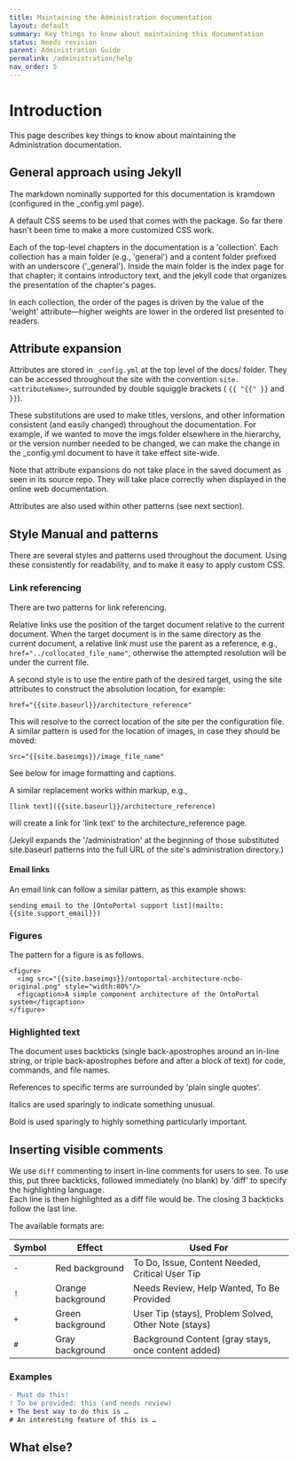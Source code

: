```yaml
---
title: Maintaining the Administration documentation
layout: default
summary: Key things to know about maintaining this documentation
status: Needs revision
parent: Administration Guide
permalink: /administration/help
nav_order: 5
---
```


# Introduction

This page describes key things to know about maintaining the Administration documentation.


## General approach using Jekyll

The markdown nominally supported for this documentation is kramdown
(configured in the _config.yml page).

A default CSS seems to be used that comes with the package. 
So far there hasn't been time to make a more customized CSS work.


Each of the top-level chapters in the documentation is a 'collection'. 
Each collection has a main folder (e.g., 'general') 
and a content folder prefixed with an underscore ('_general'). 
Inside the main folder is the index page for that chapter;
it contains introductory text, 
and the jekyll code that organizes the presentation of the chapter's pages.

In each collection, the order of the pages is driven by the value of the 'weight' 
attribute—higher weights are lower in the ordered list presented to readers.

## Attribute expansion

Attributes are stored in `_config.yml` at the top level of the docs/ folder.
They can be accessed throughout the site with the convention `site.<attributeName>`, 
surrounded by double squiggle brackets ( `{{ "{{" }}` and  `}}`).

These substitutions are used to make titles, versions, and other information
consistent (and easily changed) throughout the documentation. 
For example, if we wanted to move the imgs folder elsewhere in the hierarchy,
or the version number needed to be changed, 
we can make the change in the _config.yml document to have it take effect site-wide.

Note that attribute expansions do not take place in the saved document as seen in its source repo.
They will take place correctly when displayed in the online web documentation.

Attributes are also used within other patterns (see next section).

## Style Manual and patterns

There are several styles and patterns used throughout the document. 
Using these consistently for readability, and to make it easy to apply custom CSS.

### Link referencing

There are two patterns for link referencing. 

Relative links use the position of the target document relative to the current document.
When the target document is in the same directory as the current document, a relative link
must use the parent as a reference, e.g., `href="../collocated_file_name"`, 
otherwise the attempted resolution will be under the current file. 

A second style is to use the entire path of the desired target, 
using the site attributes to construct the absolution location, for example:
```
href="{{site.baseurl}}/architecture_reference"
```
This will resolve to the correct location of the site per the configuration file. 
A similar pattern is used for the location of images, in case they should be moved:
```
src="{{site.baseimgs}}/image_file_name"
```
See below for image formatting and captions.

A similar replacement works within markup, e.g., 
```
[link text]({{site.baseurl}}/architecture_reference)
```
will create a link for 'link text' to the architecture_reference page.

(Jekyll expands the '/administration' at the beginning of those substituted 
site.baseurl patterns into the full URL of the site's administration directory.)

#### Email links

An email link can follow a similar pattern, as this example shows:
```
sending email to the [OntoPortal support list](mailto:{{site.support_email}})
```

### Figures

The pattern for a figure is as follows.
```
<figure>
  <img src="{{site.baseimgs}}/ontoportal-architecture-ncbo-original.png" style="width:80%"/>
  <figcaption>A simple component architecture of the OntoPortal system</figcaption>
</figure>
```

### Highlighted text

The document uses backticks (single back-apostrophes around an in-line string,
or triple back-apostrophes before and after a block of text) for code, commands,
and file names.

References to specific terms are surrounded by 'plain single quotes'.

Italics are used sparingly to indicate something unusual.

Bold is used sparingly to highly something particularly important. 

## Inserting visible comments

We use `diff` commenting to insert in-line comments for users to see.
To use this, put three backticks, followed immediately (no blank) by 'diff' 
to specify the highlighting language.  
Each line is then highlighted as a diff file would be.
The closing 3 backticks follow the last line.

The available formats are:

| Symbol | Effect | Used For |
| ------ | ------ | -------- |
| `-` | Red background | To Do, Issue, Content Needed, Critical User Tip |
| `!` | Orange background |  Needs Review, Help Wanted, To Be Provided |
| `+` | Green background | User Tip (stays), Problem Solved, Other Note (stays) |
| `#` | Gray background | Background Content (gray stays, once content added) |

### Examples

```diff
- Must do this! 
! To be provided: this (and needs review)
+ The best way to do this is …
# An interesting feature of this is …
```

## What else?



